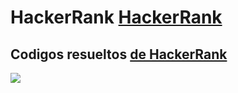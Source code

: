 #  HackerRank [HackerRank](https://www.hackerrank.com/products/main/ "HackerRank Home Page")
##  Codigos resueltos [de HackerRank](https://github.com/Ccanas-h/EntrenamientoHackerRankDataStructures "Preguntas resueltas")

> 

![](https://candidatesupport.hackerrank.com/hc/article_attachments/1500013934961/Task_Description.JPG)
